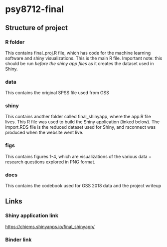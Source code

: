 # psy8712-final

## Structure of project
### R folder
This contains final_proj.R file, which has code for the machine learning software and shiny visualizations. This is the main R file. Important note: this should be run *before the shiny app files* as it creates the dataset used in Shiny.
### data
This contains the original SPSS file used from GSS
### shiny
This contains another folder called final_shinyapp, where the app.R file lives. This R file was used to build the Shiny application (linked below). The import.RDS file is the reduced dataset used for Shiny, and rsconnect was produced when the website went live. 
### figs
This contains figures 1-4, which are visualizations of the various data + research questions explored in PNG format.
### docs
This contains the codebook used for GSS 2018 data and the project writeup

## Links
### Shiny application link
https://chiems.shinyapps.io/final_shinyapp/
### Binder link
